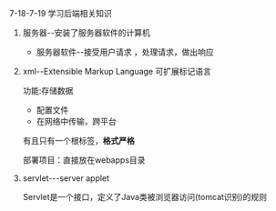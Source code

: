 7-18-7-19 学习后端相关知识

1. 服务器--安装了服务器软件的计算机

   - 服务器软件--接受用户请求 ，处理请求，做出响应

     

2. xml--Extensible Markup Language 可扩展标记语言

   功能:存储数据 

   - 配置文件
   - 在网络中传输，跨平台

   有且只有一个根标签，**格式严格**

   部署项目：直接放在webapps目录

3. servlet---server applet

   Servlet是一个接口，定义了Java类被浏览器访问(tomcat识别)的规则
